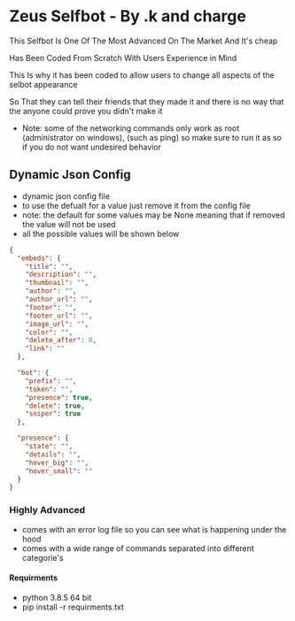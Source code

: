 # Zeus Selfbot - By .k and charge

This Selfbot Is One Of The Most Advanced On The Market And It's cheap

Has Been Coded From Scratch With Users Experience in Mind

This Is why it has been coded to allow users to change all aspects of the selbot appearance

So That they can tell their friends that they made it and there is no way that the anyone could prove you didn't make it

- Note: some of the networking commands only work as root (administrator on windows), (such as ping) so make sure to run it as so if you do not want undesired behavior

## Dynamic Json Config

- dynamic json config file
- to use the defualt for a value just remove it from the config file
- note: the default for some values may be None meaning that if removed the value will not be used
- all the possible values will be shown below


```json
{
  "embeds": {
    "title": "",
    "description": "",
    "thumbnail": "",
    "author": "",
    "author_url": "",
    "footer": "",
    "footer_url": "",
    "image_url": "",
    "color": "",
    "delete_after": 0,
    "link": ""
  },

  "bot": {
    "prefix": "",
    "token": "",
    "presence": true,
    "delete": true,
    "sniper": true
  },

  "presence": {
    "state": "",
    "details": "",
    "hover_big": "",
    "hover_small": ""
  }
}
```

### Highly Advanced
- comes with an error log file so you can see what is happening under the hood
- comes with a wide range of commands separated into different categorie's

#### Requirments
- python 3.8.5 64 bit
- pip install -r requirments.txt



